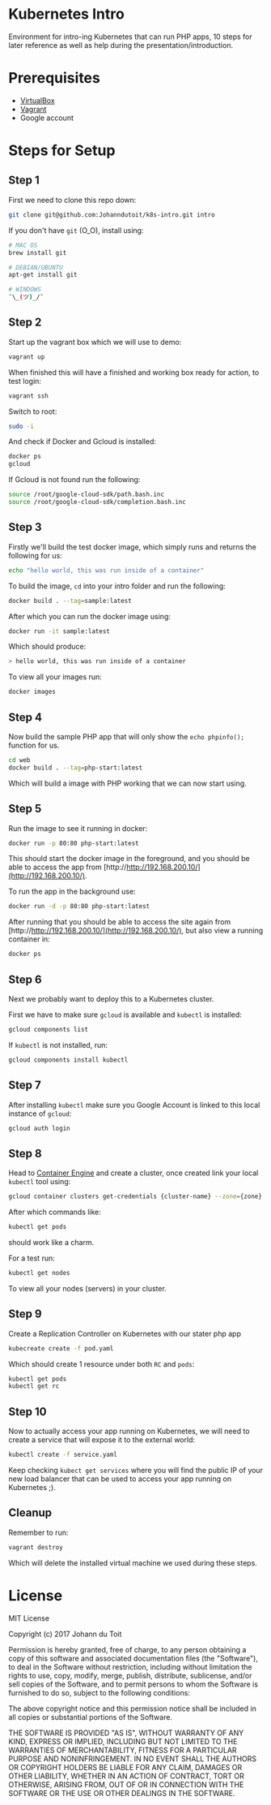 # Kubernetes Intro

Environment for intro-ing Kubernetes that can run PHP apps, 10 steps for later reference as well as help during the presentation/introduction.

# Prerequisites

* [VirtualBox](https://www.virtualbox.org/wiki/Downloads)
* [Vagrant](http://vagrantup.com/downloads.html)
* Google account

# Steps for Setup

## Step 1

First we need to clone this repo down:

```bash
git clone git@github.com:Johanndutoit/k8s-intro.git intro
```

If you don't have `git` (O_O), install using:

```bash
# MAC OS
brew install git

# DEBIAN/UBUNTU
apt-get install git

# WINDOWS
¯\_(ツ)_/¯
```

## Step 2

Start up the vagrant box which we will use to demo:

```bash
vagrant up
```

When finished this will have a finished and working box ready for action, to test login:

```bash
vagrant ssh
```

Switch to root:

```bash
sudo -i
```

And check if Docker and Gcloud is installed:

```bash
docker ps
gcloud
```

If Gcloud is not found run the following:

```bash
source /root/google-cloud-sdk/path.bash.inc
source /root/google-cloud-sdk/completion.bash.inc
```

## Step 3

Firstly we'll build the test docker image, which simply runs and returns the following for us:

```bash
echo "hello world, this was run inside of a container"
```

To build the image, `cd` into your intro folder and run the following:

```bash
docker build . --tag=sample:latest
```

After which you can run the docker image using:

```bash
docker run -it sample:latest
```

Which should produce:

```bash
> hello world, this was run inside of a container
```

To view all your images run:

```bash
docker images
```

## Step 4

Now build the sample PHP app that will only show the `echo phpinfo();` function for us.

```bash
cd web
docker build . --tag=php-start:latest
```

Which will build a image with PHP working that we can now start using.

## Step 5

Run the image to see it running in docker:

```bash
docker run -p 80:80 php-start:latest 
```

This should start the docker image in the foreground, and you should be able to access the app from [http://http://192.168.200.10/](http://192.168.200.10/).

To run the app in the background use:

```bash
docker run -d -p 80:80 php-start:latest
```

After running that you should be able to access the site again from [http://http://192.168.200.10/](http://192.168.200.10/), but also view a running container in:

```bash
docker ps
```

## Step 6

Next we probably want to deploy this to a Kubernetes cluster.

First we have to make sure `gcloud` is available and `kubectl` is installed:

```bash
gcloud components list
```

If `kubectl` is not installed, run:

```bash
gcloud components install kubectl
```

## Step 7

After installing `kubectl` make sure you Google Account is linked to this local instance of `gcloud`:

```bash
gcloud auth login
```

## Step 8

Head to [Container Engine](https://console.cloud.google.com/kubernetes/list) and create a cluster, once created link your local `kubectl` tool using:

```bash
gcloud container clusters get-credentials {cluster-name} --zone={zone}
```

After which commands like:

```bash
kubectl get pods
```

should work like a charm.

For a test run:

```bash
kubectl get nodes
```

To view all your nodes (servers) in your cluster.

## Step 9

Create a Replication Controller on Kubernetes with our stater php app

```bash
kubecreate create -f pod.yaml
```

Which should create 1 resource under both `RC` and `pods`:

```bash
kubectl get pods
kubectl get rc
```

## Step 10

Now to actually access your app running on Kubernetes, we will need to create a service that will expose it to the external world:

```bash
kubectl create -f service.yaml
```

Keep checking `kubect get services` where you will find the public IP of your new load balancer that can be used to access your app running on Kubernetes ;).

## Cleanup

Remember to run:

```bash
vagrant destroy
```

Which will delete the installed virtual machine we used during these steps.

# License

MIT License

Copyright (c) 2017 Johann du Toit

Permission is hereby granted, free of charge, to any person obtaining a copy
of this software and associated documentation files (the "Software"), to deal
in the Software without restriction, including without limitation the rights
to use, copy, modify, merge, publish, distribute, sublicense, and/or sell
copies of the Software, and to permit persons to whom the Software is
furnished to do so, subject to the following conditions:

The above copyright notice and this permission notice shall be included in all
copies or substantial portions of the Software.

THE SOFTWARE IS PROVIDED "AS IS", WITHOUT WARRANTY OF ANY KIND, EXPRESS OR
IMPLIED, INCLUDING BUT NOT LIMITED TO THE WARRANTIES OF MERCHANTABILITY,
FITNESS FOR A PARTICULAR PURPOSE AND NONINFRINGEMENT. IN NO EVENT SHALL THE
AUTHORS OR COPYRIGHT HOLDERS BE LIABLE FOR ANY CLAIM, DAMAGES OR OTHER
LIABILITY, WHETHER IN AN ACTION OF CONTRACT, TORT OR OTHERWISE, ARISING FROM,
OUT OF OR IN CONNECTION WITH THE SOFTWARE OR THE USE OR OTHER DEALINGS IN THE
SOFTWARE.